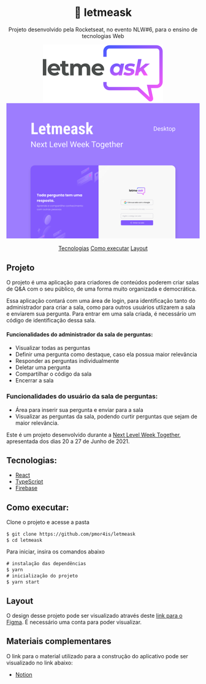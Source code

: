 <div align="center">

# :rocket: letmeask
Projeto desenvolvido pela Rocketseat, no evento NLW#6, para o ensino de tecnologias Web

![let me ask](/.github/logo.svg "let me ask")
![app image](.github/cover.svg "app image")

[Tecnologias](#tecnologias)
[Como executar](#como-executar)
[Layout](#layout)



</div>

## Projeto
O projeto é uma aplicação para criadores de conteúdos poderem criar salas de Q&A com o seu público, de uma forma muito organizada e democrática.

Essa aplicação contará com uma área de login, para identificação tanto do administrador para criar a sala, como para outros usuários utlizarem a sala e enviarem sua pergunta. Para entrar em uma sala criada, é necessário um código de identificação dessa sala. 

#### Funcionalidades do administrador da sala de perguntas:
* Visualizar todas as perguntas 
* Definir uma pergunta como destaque, caso ela possua maior relevância
* Responder as perguntas individualmente
* Deletar uma pergunta
* Compartilhar o código da sala
* Encerrar a sala

### Funcionalidades do usuário da sala de perguntas: 
* Área para inserir sua pergunta e enviar para a sala
* Visualizar as perguntas da sala, podendo curtir perguntas que sejam de maior relevância.

Este é um projeto desenvolvido durante a [Next Level Week Together](https://www.rocketseat.com.br/nlw), apresentada dos dias 20 a 27 de Junho de 2021.


## Tecnologias: 
* [React](https://react.dev/)
* [TypeScript](https://firebase.google.com/?hl=pt-br)
* [Firebase](https://www.typescriptlang.org/)

## Como executar:
Clone o projeto e acesse a pasta
~~~ shell
$ git clone https://github.com/pmor4is/letmeask
$ cd letmeask
~~~

Para iniciar, insira os comandos abaixo
~~~ shell
# instalação das dependências
$ yarn
# inicialização do projeto
$ yarn start
~~~

## Layout 
O design desse projeto pode ser visualizado através deste [link para o Figma](https://www.figma.com/file/hNl3mDhH9Jz01yQ91QTHjl/Letmeask-(Community)?type=design&node-id=0-1&mode=design&t=mUpL9L6JYTG2W5z3-0). É necessário uma conta para poder visualizar.

## Materiais complementares
O link para o material utilizado para a construção do aplicativo pode ser visualizado no link abaixo:
* [Notion](https://efficient-sloth-d85.notion.site/Mission-ReactJS-f01ae1ba0f8148ad8f1defbf990be484)
